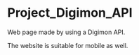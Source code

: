 # Project_Digimon_API
Web page made by using a Digimon API.

The website is suitable for mobile as well.
